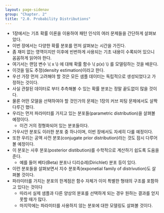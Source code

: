 ```yaml
---
layout: page-sidenav
group: "Chapter. 2"
title: "2.0. Probability Distributions"
---
```


- 1장에서는 기초 확률 이론을 이용하여 패턴 인식의 여러 문제들을 간단하게 살펴보았다.
- 이번 장에서는 다양한 확률 분포를 먼저 살펴보는 시간을 가진다.
- 좀 재미 없는 영역이지만 이후에 빈번하게 사용되는 기초 내용이 수록되어 있으니 꼼꼼하게 읽어야 한다.
- 여기서는 랜덤 변수 \\( x \\) 에 대해 확률 함수 \\( p(x) \\) 를 모델링하는 것을 배운다.
- 이것을 밀도 추정(density estimation)이라고 한다.
- 우선 가장 먼저 고려해야 할 것은 모든 샘플 데이터는 독립적으로 생성되었다고 가정하는 것이다.
- 사실 관찰된 데이터로 부터 추측해볼 수 있는 확률 분포는 정말 끝도없이 많을 것이다.
- 물론 어떤 모델을 선택하여야 할 것인가의 문제는 1장의 커브 피팅 문제에서도 살짝 다루긴 했다.
- 우리는 먼저 파라미터를 가지고 있는 분포들(parametric distribution)을 살펴볼 예정이다.
    - 이건 거의 정형화되어 있는 분포들이다.
- 가우시안 분포도 이러한 분포 중 하나이며, 이번 장에서도 자세히 다룰 예정이다.
- 또한 우리는 공액 사전 분포(conjugate prior distribution)라는 것도 잠시 다루어볼 예정이다.
- 이 분포는 사후 분포(posterior distibution)를 수학적으로 계산하기 쉽도록 도움을 준다.
    - 예를 들어 베타(Beta) 분포나 디리슈레(Dirichlet) 분포 등이 있다.
- 이런 분포들을 살펴보면서 지수 분포족(exponetial family of distrivution)도 살펴볼 것이다.
- 파라미터를 가지는 분포의 한계점은 함수 자체가 이미 특별한 형태의 구조를 포함하고 있다는 것이다
    - 따라서 실제 샘플과 다른 양상의 분포를 선택하게 되는 경우 원하는 결과를 얻지 못할 때가 많다.
    - 마지막에는 파라미터를 사용하지 않는 분포에 대한 모델링도 살펴볼 것이다.
